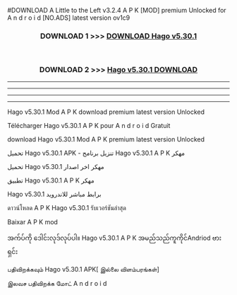 #DOWNLOAD A Little to the Left v3.2.4 A P K [MOD] premium Unlocked for A n d r o i d [NO.ADS] latest version ov1c9 



<div align="center">

<h3>DOWNLOAD 1 >>> <a href="https://downloadmod1.web.app/?judul=Hago v5.30.1">DOWNLOAD Hago v5.30.1</a></h3><br>

<h3>DOWNLOAD 2 >>> <a href="https://downloadmod1.web.app/?judul=Hago v5.30.1">Hago v5.30.1 DOWNLOAD </a></h3>

</div>


----------------------------------------------------------

----------------------------------------------------------

----------------------------------------------------------

----------------------------------------------------------


Hago v5.30.1 Mod A P K download premium latest version Unlocked

Télécharger Hago v5.30.1 A P K pour A n d r o i d Gratuit

download Hago v5.30.1 Mod A P K premium latest version Unlocked

تحميل Hago v5.30.1 APK - تنزيل برنامج Hago v5.30.1 A P K مهكر

تحميل Hago v5.30.1 مهكر اخر اصدار

تطبيق Hago v5.30.1 A P K مهكر

Hago v5.30.1 برابط مباشر للاندرويد

ดาวน์โหลด A P K Hago v5.30.1 รับเวอร์ชันล่าสุด

Baixar A P K mod

အက်ပ်ကို ဒေါင်းလုဒ်လုပ်ပါ။ Hago v5.30.1 A P K အမည်သည်ကူကိုင်Andriod ဗားရှင်း

பதிவிறக்கவும் Hago v5.30.1 APK[ இல்லை விளம்பரங்கள்] 
 
இலவச பதிவிறக்க மோட் A n d r o i d




